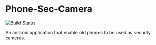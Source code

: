 # Phone-Sec-Camera

[![Build Status](https://travis-ci.org/leegteru/Phone-Sec-Camera.svg?branch=master)](https://travis-ci.org/leegteru/Phone-Sec-Camera)

An android application that enable old phones to be used as security cameras.
